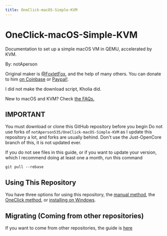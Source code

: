 ```yaml
---
title: OneClick-macOS-Simple-KVM
--- 
```


# OneClick-macOS-Simple-KVM
Documentation to set up a simple macOS VM in QEMU, accelerated by KVM.

By: notAperson

Original maker is [@FoxletFox](https://twitter.com/foxletfox), and the help of many others. You can donate to him [on Coinbase](https://commerce.coinbase.com/checkout/96dc5777-0abf-437d-a9b5-a78ae2c4c227) or [Paypal!](https://www.paypal.com/cgi-bin/webscr?cmd=_donations&business=QFXXKKAB2B9MA&item_name=macOS-Simple-KVM).

I did not make the download script, Kholia did.

New to macOS and KVM? Check [the FAQs.](docs/FAQs.md)

## IMPORTANT
You must download or clone this GitHub repository before you begin
Do not use forks of `notAperson535/OneClick-macOS-Simple-KVM` as I update this repository a lot, and forks are usually behind.
Don't use the Just-OpenCore branch of this, it is not updated ever.

If you do not see files in this guide, or if you want to update your version, which I recommend doing at least one a month, run this command
```
git pull --rebase
```

## Using This Repository

You have three options for using this repository, the [manual method](https://notaperson535.github.io/OneClick-macOS-Simple-KVM/manual/), the [OneClick method](https://notaperson535.github.io/OneClick-macOS-Simple-KVM/oneclick/), or [installing on Windows](https://notaperson535.github.io/OneClick-macOS-Simple-KVM/windows/).

## Migrating (Coming from other repositories)

If you want to come from other repositories, the guide is [here](https://notaperson535.github.io/OneClick-macOS-Simple-KVM/migrating)
